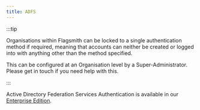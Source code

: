 ```yaml
---
title: ADFS
---
```


:::tip

Organisations within Flagsmith can be locked to a single authentication method if required, meaning that accounts can
neither be created or logged into with anything other than the method specified.

This can be configured at an Organisation level by a Super-Administrator. Please get in touch if you need help with
this.

:::

Active Directory Federation Services Authentication is available in our
[Enterprise Edition](/deployment/configuration/enterprise-edition.md).
